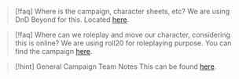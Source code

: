 >[!faq] Where is the campaign, character sheets, etc?
> We are using DnD Beyond for this. Located [here](https://www.dndbeyond.com/campaigns/5162510). 

>[!faq] Where can we roleplay and move our character, considering this is online?
>We are using roll20 for roleplaying purpose. You can find the campaign [here](https://app.roll20.net/editor/).

> [!hint] General Campaign Team Notes
> This can be found [here](https://docs.google.com/document/d/1Vr_3sNcSqq3u5Y5VzdX2_OL6hZvE1mcV3wxyzPOqTQw/edit#heading=h.vp7849itmgqi). 

